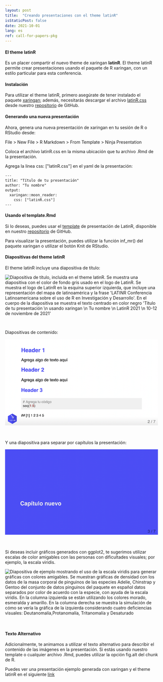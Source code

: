 ```yaml
---
layout: post
title:  "Creando presentaciones con el theme latinR"
isStaticPost: false
date: 2021-10-01
lang: es
ref: call-for-papers-pkg
---
```


#### El theme latinR

Es un placer compartir el nuevo theme de xaringan **latinR**. El theme latinR permite crear presentaciones usando el paquete de R xaringan, con un estilo particular para esta conferencia.

#### Instalación

Para utilizar el theme latinR, primero asegúrate de tener instalado el paquete [xaringan](https://cran.r-project.org/web/packages/xaringan/index.html); además, necesitarás descargar el archivo [latinR.css](https://github.com/LatinR/xaringan_latinR/blob/master/latinR.css) desde nuestro [repositorio](https://github.com/LatinR/xaringan_latinR) de GitHub.

#### Generando una nueva presentación

Ahora, genera una nueva presentación de xaringan en tu sesión de R o RStudio desde:

File \> New File \> R Markdown \> From Template \> Ninja Presentation

Coloca el archivo latinR.css en la misma ubicación que tu archivo .Rmd de la presentación.

Agrega la linea css: \["latinR.css"\] en el yaml de la presentación:

```         
---
title: "Título de tu presentación"
author: "Tu nombre"
output:
  xaringan::moon_reader:
    css: ["latinR.css"]
---
```

#### Usando el template.Rmd

Si lo deseas, puedes usar el [template](https://github.com/LatinR/xaringan_latinR/blob/master/template.Rmd) de presentación de LatinR, disponible en nuestro [repositorio](https://github.com/LatinR/xaringan_latinR) de GitHub.

Para visualizar la presentación, puedes utilizar la función inf_mr() del paquete xaringan o utilizar el botón Knit de RStudio.

#### Diapositivas del theme latinR

El theme latinR incluye una diapositiva de título:

![Diapositiva de título, incluida en el theme latinR. Se muestra una diapositiva con el color de fondo gris usado en el logo de LatinR. Se muestra el logo de LatinR en la esquina superior izquierda, que incluye una representación del mapa de latinoamérica y la frase 'LATINR Conferencia Latinoamericana sobre el uso de R en Investigación y Desarrollo'. En el cuerpo de la diapositiva se muestra el texto centrado en color negro 'Título de tu presentación \n usando xaringan \n Tu nombre \n LatinR 2021 \n 10-12 de noviembre de 2021'](/img/posts/title_slide.png)

<br>

Diapositivas de contenido:

![Diapositiva de contenido, incluida en el theme latinR. Se muestra una diapositiva con color de fondo blanco y tres niveles de encabezado en color morado. El texto de la diapositiva es 'Header 1: Agrega algo de texto aquí. Header 2: Agrega algo de texto aquí. Header 3: Chunk de código en R con el texto Agrega tu código seq(1:5)'](/img/posts/body_slide.png)

<br>

Y una diapositiva para separar por capítulos la presentación:

![Diapositiva de capítulo, incluida en el theme latinR. Se muestra una diapositiva con el color de fondo morado usado en el logo de LatinR y letras en color blanco con la frase 'Capítulo nuevo'](/img/posts/chapter_slide.png)

<br>

Si deseas incluir gráficos generados con ggplot2, te sugerimos utilizar escalas de color amigables con las personas con dificultades visuales; por ejemplo, la escala viridis.

![Diapositiva de ejemplo mostrando el uso de la escala viridis para generar gráficas con colores amigables. Se muestran gráficas de densidad con los datos de la masa corporal de pinguinos de las especies Adelie, Chinstrap y Gentoo del conjunto de datos pinguinos del paquete en español datos separados por color de acuerdo con la especie, con ayuda de la escala viridis. En la columna izquierda se están utilizando los colores morado, esmeralda y amarillo. En la columna derecha se muestra la simulación de cómo se vería la gráfica de la izquierda considerando cuatro deficiencias visuales: Deutanomalía,Protanomalía, Tritanomalía y Desaturado](/img/posts/viridis.png)

<br>

#### Texto Alternativo

Adicionalmente, te animamos a utilizar el texto alternativo para describir el contenido de las imágenes en la presentación. Si estás usando nuestro template o cualquier archivo .Rmd, puedes utilizar la opción fig.alt del chunk de R.

Puedes ver una presentación ejemplo generada con xaringan y el theme latinR en el siguiente [link](https://latinr.github.io/xaringan_latinR/template.html)
